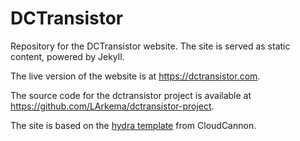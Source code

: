 # DCTransistor
Repository for the DCTransistor website. The site is served as static content, powered by Jekyll. 

The live version of the website is at https://dctransistor.com.

The source code for the dctransistor project is available at https://github.com/LArkema/dctransistor-project.

The site is based on the [hydra template](https://cloudcannon.com/community/themes/hydra/") from CloudCannon.